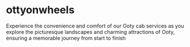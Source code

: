 # ottyonwheels
Experience the convenience and comfort of our Ooty cab services as you explore the picturesque landscapes and charming attractions of Ooty, ensuring a memorable journey from start to finish
